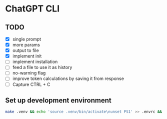 # ChatGPT CLI

## TODO
- [X] single prompt
- [X] more params
- [X] output to file
- [X] implement init
- [ ] implement installation
- [ ] feed a file to use it as history
- [ ] no-warning flag
- [ ] improve token calculations by saving it from response
- [ ] Capture CTRL + C

## Set up development environment

```bash
make .venv && echo 'source .venv/bin/activate\nunset PS1' >> .envrc && direnv allow
```
